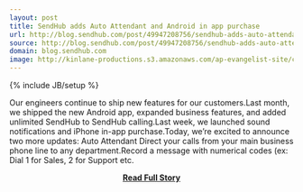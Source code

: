 ```yaml
---
layout: post
title: SendHub adds Auto Attendant and Android in app purchase
url: http://blog.sendhub.com/post/49947208756/sendhub-adds-auto-attendant-and-android-in-app-purchase
source: http://blog.sendhub.com/post/49947208756/sendhub-adds-auto-attendant-and-android-in-app-purchase
domain: blog.sendhub.com
image: http://kinlane-productions.s3.amazonaws.com/ap-evangelist-site/curated/screenshots/8517_blog_sendhub_com.png
---
```

{% include JB/setup %}<p>Our engineers continue to ship new features for our customers.Last month, we shipped the new Android app, expanded business features, and added unlimited SendHub to SendHub calling.Last week, we launched sound notifications and iPhone in-app purchase.Today, we’re excited to announce two more updates: Auto Attendant Direct your calls from your main business phone line to any department.Record a message with numerical codes (ex: Dial 1 for Sales, 2 for Support etc.</p>
<center><p><a href="http://blog.sendhub.com/post/49947208756/sendhub-adds-auto-attendant-and-android-in-app-purchase" style='padding:25px; font-sze:18px; font-weight: bold;'>Read Full Story</a></p></center>

